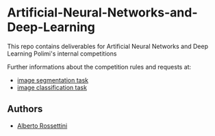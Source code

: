 # Artificial-Neural-Networks-and-Deep-Learning
This repo contains deliverables for Artificial Neural Networks and Deep Learning Polimi's internal competitions

Further informations about the competition rules and requests at: 
- [image segmentation task](https://www.kaggle.com/c/ann-and-dl-image-segmentation)
- [image classification task](https://www.kaggle.com/c/ann-and-dl-image-classification/leaderboard)

## Authors
- [Alberto Rossettini](https://github.com/albeRoss/)
